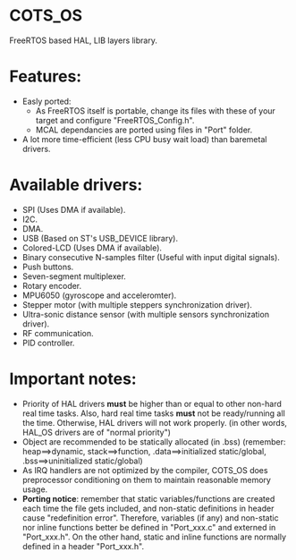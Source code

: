 # COTS_OS
FreeRTOS based HAL, LIB layers library.

# Features:
  * Easly ported:
    * As FreeRTOS itself is portable, change its files with these of your target and configure "FreeRTOS_Config.h".
    * MCAL dependancies are ported using files in "Port" folder.
  * A lot more time-efficient (less CPU busy wait load) than baremetal drivers.
  
# Available drivers:
  * SPI (Uses DMA if available).
  * I2C.
  * DMA.
  * USB (Based on ST's USB_DEVICE library).
  * Colored-LCD (Uses DMA if available).
  * Binary consecutive N-samples filter (Useful with input digital signals).
  * Push buttons.
  * Seven-segment multiplexer.
  * Rotary encoder.
  * MPU6050 (gyroscope and acceleromter).
  * Stepper motor (with multiple steppers synchronization driver).
  * Ultra-sonic distance sensor (with multiple sensors synchronization driver).
  * RF communication.
  * PID controller.
  
    

# Important notes:
  * Priority of HAL drivers **must** be higher than or equal to other non-hard real time tasks. Also, hard real time tasks **must** not be ready/running all the time. Otherwise, HAL drivers will not work properly. (in other words, HAL_OS drivers are of "normal priority")
  * Object are recommended to be statically allocated (in .bss) (remember: heap==>dynamic, stack==>function, .data==>initialized static/global, .bss==>uninitialized static/global)
  * As IRQ handlers are not optimized by the compiler, COTS_OS does preprocessor conditioning on them to maintain reasonable memory usage.
  * **Porting notice**: remember that static variables/functions are created each time the file gets included, and non-static definitions in header cause "redefinition error". Therefore, variables (if any) and non-static nor inline functions better be defined in "Port_xxx.c" and externed in "Port_xxx.h". On the other hand, static and inline functions are normally defined in a header "Port_xxx.h".

